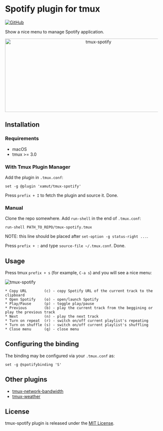 # Spotify plugin for tmux
[![GitHub](https://img.shields.io/github/license/xamut/tmux-spotify)](https://opensource.org/licenses/MIT)

Show a nice menu to manage Spotify application.

<p align="center">
  <img src="https://github.com/xamut/tmux-spotify/raw/master/assets/tmux-spotify.gif" alt="tmux-spotify"  width=600 height=242>
</p>

## Installation
### Requirements
* macOS
* tmux >= 3.0

### With Tmux Plugin Manager
Add the plugin in `.tmux.conf`:
```
set -g @plugin 'xamut/tmux-spotify'
```
Press `prefix + I` to fetch the plugin and source it. Done.

### Manual
Clone the repo somewhere. Add `run-shell` in the end of `.tmux.conf`:

```
run-shell PATH_TO_REPO/tmux-spotify.tmux
```
NOTE: this line should be placed after `set-option -g status-right ...`.

Press `prefix + :` and type `source-file ~/.tmux.conf`. Done.

## Usage
Press tmux `prefix + s` (for example, `C-a s`) and you will see a nice menu:

![tmux-spotify](./assets/spotify-menu.png)

```
* Copy URL        (c) - copy Spotify URL of the current track to the clipboard
* Open Spotify    (o) - open/launch Spotify
* Play/Pause      (p) - toggle play/pause
* Previous        (b) - play the current track from the beggining or play the previous track
* Next            (n) - play the next track
* Turn on repeat  (r) - switch on/off current playlist's repeating
* Turn on shuffle (s) - switch on/off current playlist's shuffling
* Close menu      (q) - close menu
```

## Configuring the binding

The binding may be configured via your `.tmux.conf` as:

```
set -g @spotifybinding 'S'
```

## Other plugins
* [tmux-network-bandwidth](https://github.com/xamut/tmux-network-bandwidth)
* [tmux-weather](https://github.com/xamut/tmux-weather)

## License
tmux-spotify plugin is released under the [MIT License](https://opensource.org/licenses/MIT).
